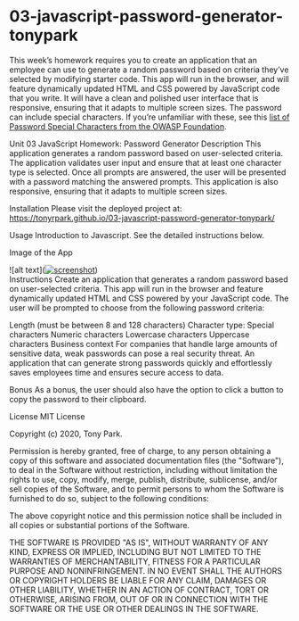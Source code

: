 # 03-javascript-password-generator-tonypark
This week’s homework requires you to create an application that an employee can use to generate a random password based on criteria they’ve selected by modifying starter code. This app will run in the browser, and will feature dynamically updated HTML and CSS powered by JavaScript code that you write. It will have a clean and polished user interface that is responsive, ensuring that it adapts to multiple screen sizes.  The password can include special characters. If you’re unfamiliar with these, see this [list of Password Special Characters from the OWASP Foundation](https://www.owasp.org/index.php/Password_special_characters).

Unit 03 JavaScript Homework: Password Generator
Description
This application generates a random password based on user-selected criteria. The application validates user input and ensure that at least one character type is selected. Once all prompts are answered, the user will be presented with a password matching the answered prompts. This application is also responsive, ensuring that it adapts to multiple screen sizes.

Installation
Please visit the deployed project at: https://tonyrpark.github.io/03-javascript-password-generator-tonypark/

Usage
Introduction to Javascript. See the detailed instructions below.

Image of the App

![alt text](<a href="https://app.photobucket.com/u/tonyfcpremix/a/b662d505-24f6-4de2-832f-ab9d8e4ff264/p/f1e9a4f1-5b8a-41d8-9532-e1433481d193" target="_blank"><img src="https://hosting.photobucket.com/images/kk166/tonyfcpremix/screenshot.png" border="0" alt="screenshot"/></a>)
<br>
Instructions
Create an application that generates a random password based on user-selected criteria. This app will run in the browser and feature dynamically updated HTML and CSS powered by your JavaScript code. The user will be prompted to choose from the following password criteria:

Length (must be between 8 and 128 characters)
Character type:
Special characters
Numeric characters
Lowercase characters
Uppercase characters
Business context
For companies that handle large amounts of sensitive data, weak passwords can pose a real security threat. An application that can generate strong passwords quickly and effortlessly saves employees time and ensures secure access to data.

Bonus
As a bonus, the user should also have the option to click a button to copy the password to their clipboard.

License
MIT License

Copyright (c) 2020, Tony Park.

Permission is hereby granted, free of charge, to any person obtaining a copy of this software and associated documentation files (the "Software"), to deal in the Software without restriction, including without limitation the rights to use, copy, modify, merge, publish, distribute, sublicense, and/or sell copies of the Software, and to permit persons to whom the Software is furnished to do so, subject to the following conditions:

The above copyright notice and this permission notice shall be included in all copies or substantial portions of the Software.

THE SOFTWARE IS PROVIDED "AS IS", WITHOUT WARRANTY OF ANY KIND, EXPRESS OR IMPLIED, INCLUDING BUT NOT LIMITED TO THE WARRANTIES OF MERCHANTABILITY, FITNESS FOR A PARTICULAR PURPOSE AND NONINFRINGEMENT. IN NO EVENT SHALL THE AUTHORS OR COPYRIGHT HOLDERS BE LIABLE FOR ANY CLAIM, DAMAGES OR OTHER LIABILITY, WHETHER IN AN ACTION OF CONTRACT, TORT OR OTHERWISE, ARISING FROM, OUT OF OR IN CONNECTION WITH THE SOFTWARE OR THE USE OR OTHER DEALINGS IN THE SOFTWARE.
